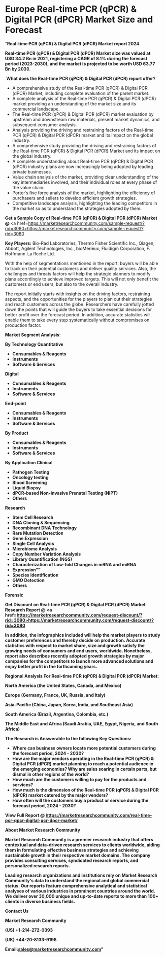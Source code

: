 # Europe Real-time PCR (qPCR) & Digital PCR (dPCR) Market Size and Forecast
"<strong>Real-time PCR (qPCR) & Digital PCR (dPCR) Market report 2024</strong>

<strong>Real-time PCR (qPCR) & Digital PCR (dPCR) Market size was valued at USD 34.2 Bn in 2021, registering a CAGR of 8.1% during the forecast period (2023-2030), and the market is projected to be worth USD 63.77 Bn by 2030.</strong>

 <strong><b>What does the Real-time PCR (qPCR) & Digital PCR (dPCR) report offer?</b></strong>
<ul>
  <li>A comprehensive study of the Real-time PCR (qPCR) & Digital PCR (dPCR) Market, including complete evaluation of the parent market.</li>
  <li>A complete analysis of the Real-time PCR (qPCR) & Digital PCR (dPCR) market providing an understanding of the market size and its commercial landscape.</li>
  <li>The Real-time PCR (qPCR) & Digital PCR (dPCR) market evaluation by upstream and downstream raw materials, present market dynamics, and subsequent consumer analysis.</li>
  <li>Analysis providing the driving and restraining factors of the Real-time PCR (qPCR) & Digital PCR (dPCR) market and its impact on the global industry.</li>
  <li>A comprehensive study providing the driving and restraining factors of the Real-time PCR (qPCR) & Digital PCR (dPCR) Market and its impact on the global industry.</li>
  <li>A complete understanding about Real-time PCR (qPCR) & Digital PCR (dPCR) industry plans are now increasingly being adopted by leading private businesses.</li>
  <li>Value chain analysis of the market, providing clear understanding of the key intermediaries involved, and their individual roles at every phase of the value chain.</li>
  <li>Porter’s five force analysis of the market, highlighting the efficiency of purchasers and sellers to develop efficient growth strategies.</li>
  <li>Competitive landscape analysis, highlighting the leading competitors in the market so as to understand the strategies adopted by them.</li>
</ul>

<strong>Get a Sample Copy of Real-time PCR (qPCR) & Digital PCR (dPCR) Market @ </strong><a href=https://marketresearchcommunity.com/sample-request/?rid=3080><u>https://marketresearchcommunity.com/sample-request/?rid=3080</u></a>

<strong>Key Players:</strong> 
Bio-Rad Laboratories, Thermo Fisher Scientific Inc., Qiagen, Abbott, Agilent Technologies, Inc., bioMerieux, Fluidigm Corporation, F. Hoffmann-La Roche Ltd.

With the help of segmentations mentioned in the report, buyers will be able to track on their potential customers and deliver quality services. Also, the challenges and threats factors will help the strategic planners to modify plans accordingly to achieve improved targets. This will not only benefit the customers or end users, but also to the overall industry.

The report initially starts with insights on the driving factors, restraining aspects, and the opportunities for the players to plan out their strategies and reach customers across the globe. Researchers have carefully jotted down the points that will guide the buyers to take essential decisions for better profit over the forecast period. In addition, accurate statistics will enable them to take every step systematically without compromises on production factor.

<strong>Market Segment Analysis:</strong>


<strong><strong>By Technology </strong></h4>
Quantitative
<ul>
 	<li>Consumables &amp; Reagents</li>
 	<li>Instruments</li>
 	<li>Software &amp; Services</li>
</ul>
Digital
<ul>
 	<li>Consumables &amp; Reagents</li>
 	<li>Instruments</li>
 	<li>Software &amp; Services</li>
</ul>
End-point
<ul>
 	<li>Consumables &amp; Reagents</li>
 	<li>Instruments</li>
 	<li>Software &amp; Services</li>
</ul>
<strong><strong>By Product </strong></h4>
<ul>
 	<li>Consumables &amp; Reagents</li>
 	<li>Instruments</li>
 	<li>Software &amp; Services</li>
</ul>
<strong><strong>By Application </strong></h4>
Clinical
<ul>
 	<li>Pathogen Testing</li>
 	<li>Oncology testing</li>
 	<li>Blood Screening</li>
 	<li>Liquid Biopsy</li>
 	<li>dPCR-based Non-invasive Prenatal Testing (NIPT)</li>
 	<li>Others</li>
</ul>
Research
<ul>
 	<li>Stem Cell Research</li>
 	<li>DNA Cloning &amp; Sequencing</li>
 	<li>Recombinant DNA Technology</li>
 	<li>Rare Mutation Detection</li>
 	<li>Gene Expression</li>
 	<li>Single Cell Analysis</li>
 	<li>Microbiome Analysis</li>
 	<li>Copy Number Variation Analysis</li>
 	<li>Library Quantification (NGS)</li>
 	<li>Characterization of Low-fold Changes in mRNA and miRNA</li>
 	<li>Expression""</li>
 	<li>Species Identification</li>
 	<li>GMO Detection</li>
 	<li>Others</li>
</ul>
Forensic

<strong>Get Discount on Real-time PCR (qPCR) & Digital PCR (dPCR) Market Research Report @ </b></strong><a href=https://marketresearchcommunity.com/request-discount/?rid=3080><u>https://marketresearchcommunity.com/request-discount/?rid=3080</u></a>

In addition, the infographics included will help the market players to study customer preferences and thereby decide on production. Accurate statistics with respect to market share, size and growth satisfy the growing needs of consumers and end users, worldwide. Nonetheless, report also describes recently adopted growth strategies by major companies for the competitors to launch more advanced solutions and enjoy better profit in the forthcoming years.

<strong>Regional Analysis For Real-time PCR (qPCR) & Digital PCR (dPCR) Market:</strong>

<strong>North America</strong> (the United States, Canada, and Mexico)

<strong>Europe</strong> (Germany, France, UK, Russia, and Italy)

<strong>Asia-Pacific</strong> (China, Japan, Korea, India, and Southeast Asia)

<strong>South America</strong> (Brazil, Argentina, Colombia, etc.)

<strong>The Middle East and Africa</strong> (Saudi Arabia, UAE, Egypt, Nigeria, and South Africa)

<strong>The Research is Answerable to the following Key Questions:</strong>
<ul>
 	<li>Where can business owners locate more potential customers during the forecast period, 2024 - 2030?</li>
 	<li>How are the major vendors operating in the Real-time PCR (qPCR) & Digital PCR (dPCR) market planning to reach a potential audience in the emerging economies? Why are sales soaring in certain parts, but dismal in other regions of the world?</li>
 	<li>How much are the customers willing to pay for the products and services?</li>
 	<li>How much is the dimension of the Real-time PCR (qPCR) & Digital PCR (dPCR) market catered by the major vendors?</li>
 	<li>How often will the customers buy a product or service during the forecast period, 2024 - 2030?</li>
</ul>

<strong>View Full Report @</strong> <a href=https://marketresearchcommunity.com/real-time-pcr-qpcr-digital-pcr-dpcr-market/>https://marketresearchcommunity.com/real-time-pcr-qpcr-digital-pcr-dpcr-market/</a>

<strong>About Market Research Community</strong>

Market Research Community is a premier research industry that offers contextual and data-driven research services to clients worldwide, aiding them in formulating effective business strategies and achieving sustainable growth in their respective market domains. The company provides consulting services, syndicated research reports, and personalized research reports.

Leading research organizations and institutions rely on Market Research Community's data to understand the regional and global commercial status. Our reports feature comprehensive analytical and statistical analyses of various industries in prominent countries around the world. We deliver over 30,000 unique and up-to-date reports to more than 100+ clients in diverse business fields.

<strong>Contact Us</strong>

<strong>Market Research Community</strong>

(US) +1-214-272-0393

(UK) +44-20-8133-9198

<strong>Email:</strong>sales@marketresearchcommunity.com"
